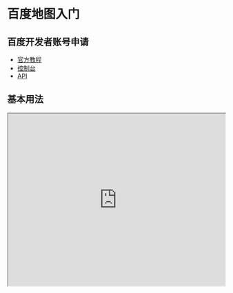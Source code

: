 # 百度地图入门

## 百度开发者账号申请

- [官方教程](http://lbsyun.baidu.com/index.php?title=jspopularGL/guide/getkey)
- [控制台](http://lbsyun.baidu.com/apiconsole/key#/home)
- [API](http://lbsyun.baidu.com/cms/jsapi/reference/jsapi_webgl_1_0.html#a0b0)

## 基本用法

<iframe 
  src="https://www.youbaobao.xyz/datav-res/examples/test-bmap.html"
  width="100%"
  height="400"
/>

::: details
```html
<!DOCTYPE html>
<html>
<head>
	<meta http-equiv="Content-Type" content="text/html; charset=utf-8" />
	<meta name="viewport" content="initial-scale=1.0, user-scalable=no" />
	<style type="text/css">
	body, html,#allmap {width: 100%;height: 100%;overflow: hidden;margin:0;font-family:"微软雅黑";}
	</style>
	<script type="text/javascript" src="https://api.map.baidu.com/api?type=webgl&v=1.0&ak=G1LFyjrNGIkns5OfpZnrCGAKxpycPLwb"></script>
	<title>地图展示</title>
</head>
<body>
	<div id="allmap"></div>
</body>
</html>
<script type="text/javascript">
	var map = new BMapGL.Map("allmap"); // 创建Map实例
    var point = new BMapGL.Point(116.404, 39.915); // 初始化中心点坐标 
	map.centerAndZoom(point, 12);  // 初始化地图，设置中心点坐标和地图级别
	map.enableScrollWheelZoom(true);     //开启鼠标滚轮缩放
</script>
```
:::

> 思考：百度地图的绘图流程是怎样的？

::: details
1. 引入 js 库，注意需要附带申请的密钥 ak
2. 编写容器组件
3. 初始化 Map 对象
4. 初始化 Point 对象
5. 设置中心点和地图级别
:::

## 异步加载

在对性能敏感的场景下，我们可以选择异步加载百度地图，从而加快首屏的渲染速度

<iframe 
  src="https://www.youbaobao.xyz/datav-res/examples/test-bmap-async.html"
  width="100%"
  height="400"
/>

::: details
```html
<!DOCTYPE html>
<html>
<head>
	<meta http-equiv="Content-Type" content="text/html; charset=utf-8" />
	<meta name="viewport" content="initial-scale=1.0, user-scalable=no" />
	<style type="text/css">
	body, html,#allmap {width: 100%;height: 100%;overflow: hidden;margin:0;font-family:"微软雅黑";}
	</style>
	<title>异步地图展示</title>
</head>
<body>
	<div id="allmap"></div>
</body>
</html>
<script type="text/javascript">
	function init() { 
		var map = new BMapGL.Map('allmap'); 
		var point = new BMapGL.Point(116.404, 39.915);
		map.centerAndZoom(point, 12);
		map.enableScrollWheelZoom(true);
	} 
			
	function loadScript() { 
		var script = document.createElement("script"); 
		script.src = "https://api.map.baidu.com/api?v=1.0&type=webgl&ak=G1LFyjrNGIkns5OfpZnrCGAKxpycPLwb&callback=init";
		document.body.appendChild(script); 
	} 
			
	window.onload = loadScript;
</script>
```
:::

## 3D地图

我们可以使用 heading 和 tilt 属性控制地图的旋转角度和俯角

> [官方文档](http://lbsyun.baidu.com/index.php?title=jspopularGL/guide/show)

<iframe 
  src="https://www.youbaobao.xyz/datav-res/examples/test-bmap-3d.html"
  width="100%"
  height="400"
/>

::: details
```html
<!DOCTYPE html>
<html>
<head>
	<meta http-equiv="Content-Type" content="text/html; charset=utf-8" />
	<meta name="viewport" content="initial-scale=1.0, user-scalable=no" />
	<style type="text/css">
	body, html,#allmap {width: 100%;height: 100%;overflow: hidden;margin:0;font-family:"微软雅黑";}
	#allmap { position: relative; }
	#tools { position: absolute; left: 0; top: 0; z-index: 1000;}
	.tools-bar { display: flex; }
	.label { width: 80px; text-align: right; }
	</style>
	<script type="text/javascript" src="https://api.map.baidu.com/api?type=webgl&v=1.0&ak=G1LFyjrNGIkns5OfpZnrCGAKxpycPLwb"></script>
	<title>地图展示</title>
</head>
<body>
	<div id="allmap"></div>
	<div id="tools">
		<div class="tools-bar">
			<div class="label">heading:</div>
			<button id="heading-add">+</button>
			<input type="text" id="heading" value="40">
			<button id="heading-minus">-</button>
		</div>
		<div class="tools-bar">
			<div class="label">tilt:</div>
			<button id="tilt-add">+</button>
			<input type="text" id="tilt" value="70">
			<button id="tilt-minus">-</button>
		</div>
		<div class="tools-bar">
			<button id="loop">loop</button>
			<button id="stop">stop</button>
		</div>
	</div>
</body>
</html>
<script type="text/javascript">
    // GL版命名空间为BMapGL
    // 按住鼠标右键，修改倾斜角和角度
	var map = new BMapGL.Map("allmap");    // 创建Map实例
  var point = new BMapGL.Point(116.280190, 40.049191);
	map.centerAndZoom(point, 19);  // 初始化地图,设置中心点坐标和地图级别
	map.enableScrollWheelZoom(true);     // 开启鼠标滚轮缩放
	map.setHeading(40);   // 设置地图旋转角度
	map.setTilt(70);       // 设置地图的倾斜角度
	var heading = document.getElementById('heading');
	var headingAdd = document.getElementById('heading-add');
	var headingMinus = document.getElementById('heading-minus');
	var tilt = document.getElementById('tilt');
	var tiltAdd = document.getElementById('tilt-add');
	var tiltMinus = document.getElementById('tilt-minus');
	heading.addEventListener('input', function(e) {
		map.setHeading(e.target.value);
	});
	tilt.addEventListener('input', function(e) {
		map.setTilt(e.target.value);
	});
	headingAdd.addEventListener('click', function(e) {
		heading.value++;
		map.setHeading(heading.value);
	});
	headingMinus.addEventListener('click', function(e) {
		heading.value--;
		map.setHeading(heading.value);
	});
	tiltAdd.addEventListener('click', function(e) {
		tilt.value++;
		map.setTilt(tilt.value);
	});
	tiltMinus.addEventListener('click', function(e) {
		tilt.value--;
		map.setTilt(tilt.value);
	});
	var task;
	document.getElementById('loop').addEventListener('click', function(e) {
		task = setInterval(() => {
			if (loop) {
				heading.value++;
				map.setHeading(heading.value);
			}
		}, 100);
	});
	document.getElementById('stop').addEventListener('click', function(e) {
		task && clearInterval(task);
	})
</script>
```
:::

## 3D地球

> [官方文档](http://lbsyun.baidu.com/index.php?title=jspopularGL/guide/maptype)

<iframe 
  src="https://www.youbaobao.xyz/datav-res/examples/test-bmap-3d-earth.html"
  width="100%"
  height="600"
/>

::: details
```html
<!DOCTYPE html>
<html>
<head>
	<meta http-equiv="Content-Type" content="text/html; charset=utf-8" />
	<meta name="viewport" content="initial-scale=1.0, user-scalable=no" />
	<style type="text/css">
	body, html,#allmap {width: 100%;height: 100%;overflow: hidden;margin:0;font-family:"微软雅黑";}
	</style>
	<script type="text/javascript" src="https://api.map.baidu.com/api?type=webgl&v=1.0&ak=G1LFyjrNGIkns5OfpZnrCGAKxpycPLwb"></script>
	<title>地图展示</title>
</head>
<body>
	<div id="allmap"></div>
</body>
</html>
<script type="text/javascript">
    // GL版命名空间为BMapGL
    // 按住鼠标右键，修改倾斜角和角度
	var map = new BMapGL.Map("allmap");
    map.centerAndZoom(new BMapGL.Point(118.5, 27.5), 5);
	map.enableScrollWheelZoom(true);
	map.setMapType(BMAP_EARTH_MAP);      // 设置地图类型为地球模式
	var scaleCtrl = new BMapGL.ScaleControl({ 
		anchor: BMAP_ANCHOR_TOP_LEFT,
		offset: new BMapGL.Size(100, 10)
	});  // 添加比例尺控件
	map.addControl(scaleCtrl);
	var zoomCtrl = new BMapGL.ZoomControl({ 
		anchor: BMAP_ANCHOR_BOTTOM_LEFT
	});  // 添加比例尺控件
	map.addControl(zoomCtrl);
</script>
```
:::

## 添加控件

> [官方文档](http://lbsyun.baidu.com/index.php?title=jspopularGL/guide/widget)

案例同上

## 个性化地图

> [官方文档](http://lbsyun.baidu.com/index.php?title=jspopularGL/guide/custom)

<iframe 
  src="https://www.youbaobao.xyz/datav-res/examples/test-bmap-custom.html"
  width="100%"
  height="400"
/>

::: details
```html
<!DOCTYPE html>
<html>
<head>
	<meta http-equiv="Content-Type" content="text/html; charset=utf-8" />
	<meta name="viewport" content="initial-scale=1.0, user-scalable=no" />
	<style type="text/css">
	body, html,#allmap {width: 100%;height: 100%;overflow: hidden;margin:0;font-family:"微软雅黑";}
	</style>
	<script type="text/javascript" src="https://api.map.baidu.com/api?type=webgl&v=1.0&ak=G1LFyjrNGIkns5OfpZnrCGAKxpycPLwb"></script>
	<title>地图展示</title>
</head>
<body>
	<div id="allmap"></div>
</body>
</html>
<script type="text/javascript">
    // GL版命名空间为BMapGL
    // 按住鼠标右键，修改倾斜角和角度
	var map = new BMapGL.Map("allmap");    // 创建Map实例
  var point = new BMapGL.Point(116.404, 39.915);
	map.centerAndZoom(point, 9);  // 初始化地图,设置中心点坐标和地图级别
	map.enableScrollWheelZoom(true);     //开启鼠标滚轮缩放
	map.setMapStyleV2({     
  	styleId: 'a0c43e8c7279db0a4a032712d0e4c32c'
	});
</script>
```
:::
